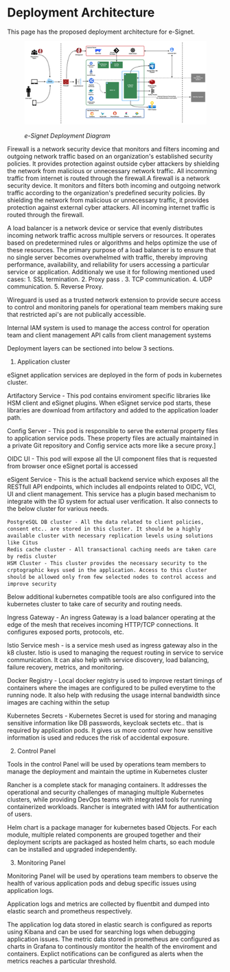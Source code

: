 # Deployment Architecture

This page has the proposed deployment architecture for e-Signet.

<figure><img src="../.gitbook/assets/deployment-diagram.png" alt=""><figcaption><p><em>e-Signet Deployment Diagram</em></p></figcaption></figure>

Firewall is a network security device that monitors and filters incoming and outgoing network traffic based on an organization's established security policies. It provides protection against outside cyber attackers by shielding the network from malicious or unnecessary network traffic. All incomming traffic from internet is routed through the firewall.A firewall is a network security device. It monitors and filters both incoming and outgoing network traffic according to the organization's predefined security policies. By shielding the network from malicious or unnecessary traffic, it provides protection against external cyber attackers. All incoming internet traffic is routed through the firewall.

A load balancer is a network device or service that evenly distributes incoming network traffic across multiple servers or resources. It operates based on predetermined rules or algorithms and helps optimize the use of these resources. The primary purpose of a load balancer is to ensure that no single server becomes overwhelmed with traffic, thereby improving performance, availability, and reliability for users accessing a particular service or application. Additionaly we use it for following mentioned used cases: 1. SSL termination. 2. Proxy pass . 3. TCP communication. 4. UDP communication. 5. Reverse Proxy.

Wireguard is used as a trusted network extension to provide secure access to control and monitoring panels for operational team members making sure that restricted api's are not publically accessible.

Internal IAM system is used to manage the access control for operation team and client management API calls from client management systems

Deployment layers can be sectioned into below 3 sections.

1. Application cluster

eSignet application services are deployed in the form of pods in kubernetes cluster.

Artifactory Service - This pod contains enviroment specific libraries like HSM client and eSignet plugins. When eSignet service pod starts, these libraries are download from artifactory and added to the application loader path.

Config Server - This pod is responsible to serve the external property files to application service pods. These property files are actually maintained in a private Git repository and Config service acts more like a secure proxy.]

OIDC UI - This pod will expose all the UI component files that is requested from browser once eSignet portal is accessed

eSigent Service - This is the actuall backend service which exposes all the RESTfull API endpoints, which includes all endpoints related to OIDC, VCI, UI and client management. This service has a plugin based mechanism to integrate with the ID system for actual user verification. It also connects to the below cluster for various needs.

```
PostgreSQL DB cluster - All the data related to client policies, consent etc.. are stored in this cluster. It should be a highly available cluster with necessary replication levels using solutions like Citus
Redis cache cluster - All transactional caching needs are taken care by redis cluster 
HSM Cluster - This cluster provides the necessary security to the crptographic keys used in the application. Access to this cluster should be allowed only from few selected nodes to control access and improve security
```

Below additional kubernetes compatible tools are also configured into the kubernetes cluster to take care of security and routing needs.

Ingress Gateway - An ingress Gateway is a load balancer operating at the edge of the mesh that receives incoming HTTP/TCP connections. It configures exposed ports, protocols, etc.

Istio Service mesh - is a service mesh used as ingress gateway also in the k8 cluster. Istio is used to managing the request routing in service to service communication. It can also help with service discovery, load balancing, failure recovery, metrics, and monitoring.

Docker Registry - Local docker registry is used to improve restart timings of containers where the images are configured to be pulled everytime to the running node. It also help with redusing the usage internal bandwidth since images are caching within the setup

Kubernetes Secrets - Kubernetes Secret is used for storing and managing sensitive information like DB passwords, keycloak sectets etc.. that is required by application pods. It gives us more control over how sensitive information is used and reduces the risk of accidental exposure.

2. Control Panel

Tools in the control Panel will be used by operations team members to manage the deployment and maintain the uptime in Kubernetes cluster

Rancher is a complete stack for managing containers. It addresses the operational and security challenges of managing multiple Kubernetes clusters, while providing DevOps teams with integrated tools for running containerized workloads. Rancher is integrated with IAM for authentication of users.

Helm chart is a package manager for kubernetes based Objects. For each module, multiple related components are grouped together and their deployment scripts are packaged as hosted helm charts, so each module can be installed and upgraded independently.

3. Monitoring Panel

Monitoring Panel will be used by operations team members to observe the health of various application pods and debug specific issues using application logs.

Application logs and metrics are collected by fluentbit and dumped into elastic search and prometheus respectively.

The application log data stored in elastic search is configured as reports using Kibana and can be used for searching logs when debugging application issues. The metric data stored in prometheus are configured as charts in Grafana to continously montitor the health of the enviroment and containers. Explict notifications can be configured as alerts when the metrics reaches a particular threshold.

